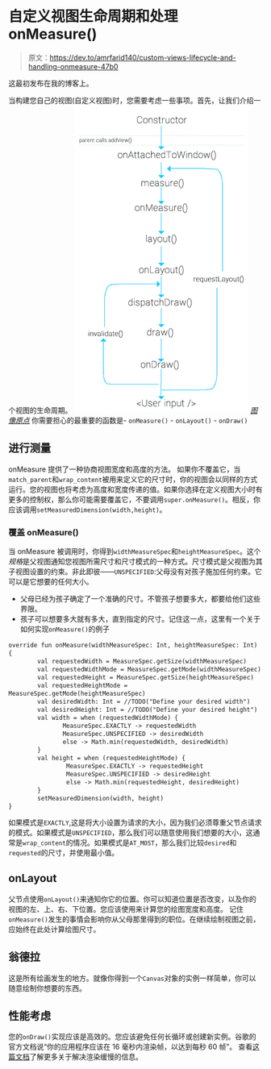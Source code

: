 # 自定义视图生命周期和处理 onMeasure()

> 原文：<https://dev.to/amrfarid140/custom-views-lifecycle-and-handling-onmeasure-47b0>

这最初发布在我的博客上。

当构建您自己的视图(自定义视图)时，您需要考虑一些事项。首先，让我们介绍一个视图的生命周期。
[![View lifecycle](img/28884bfece8aacd15c6b59e6c547d404.png "View Life Cycle")](https://res.cloudinary.com/practicaldev/image/fetch/s--6lLE8WZD--/c_limit%2Cf_auto%2Cfl_progressive%2Cq_auto%2Cw_880/https://www.amryousef.me/media/android_view_lifecycle.png) 
*[图像原点](https://codentrick.com/android-view-lifecycle/)*
你需要担心的最重要的函数是- `onMeasure()` - `onLayout()` - `onDraw()`

## 进行测量

onMeasure 提供了一种协商视图宽度和高度的方法。
如果你不覆盖它，当`match_parent`和`wrap_content`被用来定义它的尺寸时，你的视图会以同样的方式运行。您的视图也将考虑为高度和宽度传递的值。如果你选择在定义视图大小时有更多的控制权，那么你可能需要覆盖它，不要调用`super.onMeasure()`。相反，你应该调用`setMeasuredDimension(width,height)`。

### 覆盖 onMeasure()

当 onMeasure 被调用时，你得到`widthMeasureSpec`和`heightMeasureSpec`。这个*规格*是父视图通知您视图所需尺寸和尺寸模式的一种方式。尺寸模式是父视图为其子视图设置的约束。非此即彼——`UNSPECIFIED`:父母没有对孩子施加任何约束。它可以是它想要的任何大小。

*   父母已经为孩子确定了一个准确的尺寸。不管孩子想要多大，都要给他们这些界限。
*   孩子可以想要多大就有多大，直到指定的尺寸。记住这一点，这里有一个关于如何实现`onMeasure()`的例子

```
override fun onMeasure(widthMeasureSpec: Int, heightMeasureSpec: Int) {
        val requestedWidth = MeasureSpec.getSize(widthMeasureSpec)        
        val requestedWidthMode = MeasureSpec.getMode(widthMeasureSpec)
        val requestedHeight = MeasureSpec.getSize(heightMeasureSpec)        
        val requestedHeightMode = MeasureSpec.getMode(heightMeasureSpec)
        val desiredWidth: Int = //TODO("Define your desired width") 
        val desiredHeight: Int = //TODO("Define your desired height")
        val width = when (requestedWidthMode) {            
               MeasureSpec.EXACTLY -> requestedWidth                        
               MeasureSpec.UNSPECIFIED -> desiredWidth
               else -> Math.min(requestedWidth, desiredWidth)        
        }
        val height = when (requestedHeightMode) {            
                MeasureSpec.EXACTLY -> requestedHeight 
                MeasureSpec.UNSPECIFIED -> desiredHeight
                else -> Math.min(requestedHeight, desiredHeight)        
        }
        setMeasuredDimension(width, height)
} 
```

如果模式是`EXACTLY`,这是将大小设置为请求的大小，因为我们必须尊重父节点请求的模式。如果模式是`UNSPECIFIED`，那么我们可以随意使用我们想要的大小，这通常是`wrap_content`的情况。如果模式是`AT_MOST`，那么我们比较`desired`和`requested`的尺寸，并使用最小值。

## onLayout

父节点使用`onLayout()`来通知你它的位置。你可以知道位置是否改变，以及你的视图的左、上、右、下位置。您应该使用来计算您的绘图宽度和高度。
记住`onMeasure()`发生的事情会影响你从父母那里得到的职位。在继续绘制视图之前，应始终在此处计算绘图尺寸。

## 翁德拉

这是所有绘画发生的地方。就像你得到一个`Canvas`对象的实例一样简单，你可以随意绘制你想要的东西。

## 性能考虑

您的`onDraw()`实现应该是高效的。您应该避免任何长循环或创建新实例。谷歌的官方文档说“你的应用程序应该在 16 毫秒内渲染帧，以达到每秒 60 帧”。
查看[这篇文档](https://developer.android.com/topic/performance/vitals/render.html)了解更多关于解决渲染缓慢的信息。